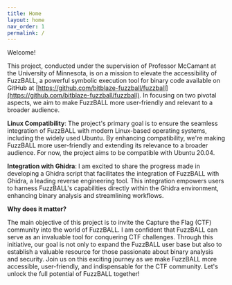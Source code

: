```yaml
---
title: Home
layout: home
nav_order: 1
permalink: /
---
```


Welcome!

This project, conducted under the supervision of Professor McCamant at the
University of Minnesota, is on a mission to elevate the accessibility of
FuzzBALL, a powerful symbolic execution tool for binary code available on GitHub
at [https://github.com/bitblaze-fuzzball/fuzzball](https://github.com/bitblaze-fuzzball/fuzzball). In focusing on two pivotal aspects, we aim to make FuzzBALL
more user-friendly and relevant to a broader audience.

**Linux Compatibility**: The project's primary goal is to ensure the seamless
integration of FuzzBALL with modern Linux-based operating systems, including the
widely used Ubuntu. By enhancing compatibility, we're making FuzzBALL more
user-friendly and extending its relevance to a broader audience. For now, the
project aims to be compatible with Ubuntu 20.04. 

**Integration with Ghidra**: I am excited to share the progress made in developing
a Ghidra script that facilitates the integration of FuzzBALL with
Ghidra, a leading reverse engineering tool. This integration empowers users to
harness FuzzBALL's capabilities directly within the Ghidra environment,
enhancing binary analysis and streamlining workflows.

**Why does it matter?**

The main objective of this project is to invite the Capture the Flag (CTF)
community into the world of FuzzBALL. I am confident that FuzzBALL can serve as
an invaluable tool for conquering CTF challenges. Through this initiative, our
goal is not only to expand the FuzzBALL user base but also to establish a
valuable resource for those passionate about binary analysis and security. Join
us on this exciting journey as we make FuzzBALL more accessible, user-friendly,
and indispensable for the CTF community. Let's unlock the full potential of
FuzzBALL together!


